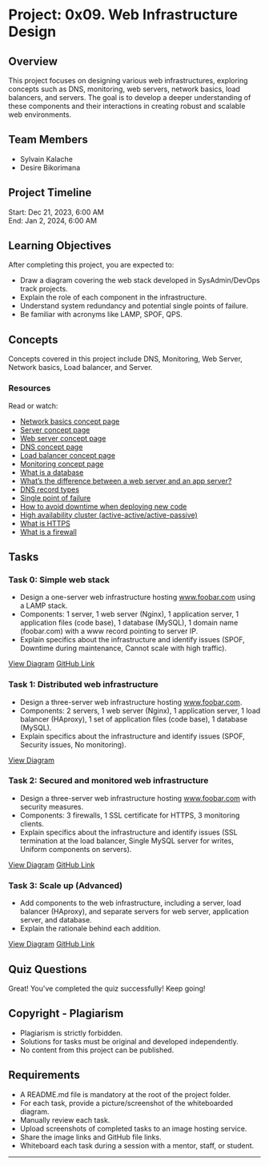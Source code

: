 # Project: 0x09. Web Infrastructure Design

## Overview

This project focuses on designing various web infrastructures, exploring concepts such as DNS, monitoring, web servers, network basics, load balancers, and servers. The goal is to develop a deeper understanding of these components and their interactions in creating robust and scalable web environments.

## Team Members
- Sylvain Kalache
- Desire Bikorimana

## Project Timeline
Start: Dec 21, 2023, 6:00 AM  
End: Jan 2, 2024, 6:00 AM

## Learning Objectives

After completing this project, you are expected to:

- Draw a diagram covering the web stack developed in SysAdmin/DevOps track projects.
- Explain the role of each component in the infrastructure.
- Understand system redundancy and potential single points of failure.
- Be familiar with acronyms like LAMP, SPOF, QPS.

## Concepts

Concepts covered in this project include DNS, Monitoring, Web Server, Network basics, Load balancer, and Server. 

### Resources
Read or watch:

- [Network basics concept page](https://intranet.hbtn.io/concepts/33)
- [Server concept page](https://intranet.hbtn.io/concepts/67)
- [Web server concept page](https://intranet.hbtn.io/concepts/68)
- [DNS concept page](https://intranet.hbtn.io/concepts/12)
- [Load balancer concept page](https://intranet.hbtn.io/concepts/46)
- [Monitoring concept page](https://intranet.hbtn.io/concepts/62)
- [What is a database](https://searchsqlserver.techtarget.com/definition/database)
- [What’s the difference between a web server and an app server?](https://stackoverflow.com/questions/936197/whats-the-difference-between-a-web-server-and-an-app-server)
- [DNS record types](https://support.dnsimple.com/articles/dns-record-types/)
- [Single point of failure](https://searchdatacenter.techtarget.com/definition/single-point-of-failure)
- [How to avoid downtime when deploying new code](https://www.digitalocean.com/community/tutorials/5-common-server-setups-for-your-web-application#single-web-server-with-proxy-server)
- [High availability cluster (active-active/active-passive)](https://www.pulsesecure.net/blog/high-availability-active-passive-or-active-active/)
- [What is HTTPS](https://www.cloudflare.com/learning/ssl/what-is-https/)
- [What is a firewall](https://www.cisco.com/c/en/us/products/security/firewalls/what-is-a-firewall.html)

## Tasks

### Task 0: Simple web stack
- Design a one-server web infrastructure hosting www.foobar.com using a LAMP stack.
- Components: 1 server, 1 web server (Nginx), 1 application server, 1 application files (code base), 1 database (MySQL), 1 domain name (foobar.com) with a www record pointing to server IP.
- Explain specifics about the infrastructure and identify issues (SPOF, Downtime during maintenance, Cannot scale with high traffic).
  
[View Diagram](https://drive.google.com/file/d/1dZ-ytHyWfTtxIfKaXMmTW8HBbvNZv7CS/view?usp=sharing)
[GitHub Link](https://github.com/Desire-2/alx-system_engineering-devops/blob/master/0x09-web_infrastructure_design/0-simple_web_stack.md)

### Task 1: Distributed web infrastructure
- Design a three-server web infrastructure hosting www.foobar.com.
- Components: 2 servers, 1 web server (Nginx), 1 application server, 1 load balancer (HAproxy), 1 set of application files (code base), 1 database (MySQL).
- Explain specifics about the infrastructure and identify issues (SPOF, Security issues, No monitoring).

[View Diagram](https://github.com/Desire-2/alx-system_engineering-devops/blob/master/0x09-web_infrastructure_design/1-distributed_web_infrastructure.md)

### Task 2: Secured and monitored web infrastructure
- Design a three-server web infrastructure hosting www.foobar.com with security measures.
- Components: 3 firewalls, 1 SSL certificate for HTTPS, 3 monitoring clients.
- Explain specifics about the infrastructure and identify issues (SSL termination at the load balancer, Single MySQL server for writes, Uniform components on servers).

[View Diagram](https://drive.google.com/drive/u/0/folders/1LAYC0YcJmRu5Jom4K_SkQcMFoTgU53hh)
[GitHub Link](https://github.com/Desire-2/alx-system_engineering-devops/blob/master/0x09-web_infrastructure_design/2-secured_and_monitored_web_infrastructure.md)

### Task 3: Scale up (Advanced)
- Add components to the web infrastructure, including a server, load balancer (HAproxy), and separate servers for web server, application server, and database.
- Explain the rationale behind each addition.

[View Diagram](https://drive.google.com/drive/u/0/folders/1LAYC0YcJmRu5Jom4K_SkQcMFoTgU53hh)
[GitHub Link](https://github.com/Desire-2/alx-system_engineering-devops/blob/master/0x09-web_infrastructure_design/3-scale_up.md)

## Quiz Questions
Great! You've completed the quiz successfully! Keep going!

## Copyright - Plagiarism
- Plagiarism is strictly forbidden.
- Solutions for tasks must be original and developed independently.
- No content from this project can be published.

## Requirements
- A README.md file is mandatory at the root of the project folder.
- For each task, provide a picture/screenshot of the whiteboarded diagram.
- Manually review each task.
- Upload screenshots of completed tasks to an image hosting service.
- Share the image links and GitHub file links.
- Whiteboard each task during a session with a mentor, staff, or student.

---
